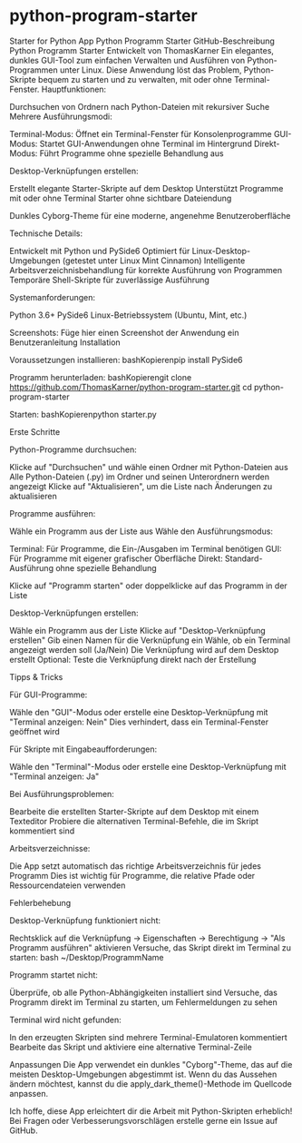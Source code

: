 # python-program-starter
Starter for Python App
Python Programm Starter
GitHub-Beschreibung
Python Programm Starter
Entwickelt von ThomasKarner
Ein elegantes, dunkles GUI-Tool zum einfachen Verwalten und Ausführen von Python-Programmen unter Linux. Diese Anwendung löst das Problem, Python-Skripte bequem zu starten und zu verwalten, mit oder ohne Terminal-Fenster.
Hauptfunktionen:

Durchsuchen von Ordnern nach Python-Dateien mit rekursiver Suche
Mehrere Ausführungsmodi:

Terminal-Modus: Öffnet ein Terminal-Fenster für Konsolenprogramme
GUI-Modus: Startet GUI-Anwendungen ohne Terminal im Hintergrund
Direkt-Modus: Führt Programme ohne spezielle Behandlung aus


Desktop-Verknüpfungen erstellen:

Erstellt elegante Starter-Skripte auf dem Desktop
Unterstützt Programme mit oder ohne Terminal
Starter ohne sichtbare Dateiendung


Dunkles Cyborg-Theme für eine moderne, angenehme Benutzeroberfläche

Technische Details:

Entwickelt mit Python und PySide6
Optimiert für Linux-Desktop-Umgebungen (getestet unter Linux Mint Cinnamon)
Intelligente Arbeitsverzeichnisbehandlung für korrekte Ausführung von Programmen
Temporäre Shell-Skripte für zuverlässige Ausführung

Systemanforderungen:

Python 3.6+
PySide6
Linux-Betriebssystem (Ubuntu, Mint, etc.)

Screenshots:
Füge hier einen Screenshot der Anwendung ein
Benutzeranleitung
Installation

Voraussetzungen installieren:
bashKopierenpip install PySide6

Programm herunterladen:
bashKopierengit clone https://github.com/ThomasKarner/python-program-starter.git
cd python-program-starter

Starten:
bashKopierenpython starter.py


Erste Schritte

Python-Programme durchsuchen:

Klicke auf "Durchsuchen" und wähle einen Ordner mit Python-Dateien aus
Alle Python-Dateien (.py) im Ordner und seinen Unterordnern werden angezeigt
Klicke auf "Aktualisieren", um die Liste nach Änderungen zu aktualisieren


Programme ausführen:

Wähle ein Programm aus der Liste aus
Wähle den Ausführungsmodus:

Terminal: Für Programme, die Ein-/Ausgaben im Terminal benötigen
GUI: Für Programme mit eigener grafischer Oberfläche
Direkt: Standard-Ausführung ohne spezielle Behandlung


Klicke auf "Programm starten" oder doppelklicke auf das Programm in der Liste


Desktop-Verknüpfungen erstellen:

Wähle ein Programm aus der Liste
Klicke auf "Desktop-Verknüpfung erstellen"
Gib einen Namen für die Verknüpfung ein
Wähle, ob ein Terminal angezeigt werden soll (Ja/Nein)
Die Verknüpfung wird auf dem Desktop erstellt
Optional: Teste die Verknüpfung direkt nach der Erstellung



Tipps & Tricks

Für GUI-Programme:

Wähle den "GUI"-Modus oder erstelle eine Desktop-Verknüpfung mit "Terminal anzeigen: Nein"
Dies verhindert, dass ein Terminal-Fenster geöffnet wird


Für Skripte mit Eingabeaufforderungen:

Wähle den "Terminal"-Modus oder erstelle eine Desktop-Verknüpfung mit "Terminal anzeigen: Ja"


Bei Ausführungsproblemen:

Bearbeite die erstellten Starter-Skripte auf dem Desktop mit einem Texteditor
Probiere die alternativen Terminal-Befehle, die im Skript kommentiert sind


Arbeitsverzeichnisse:

Die App setzt automatisch das richtige Arbeitsverzeichnis für jedes Programm
Dies ist wichtig für Programme, die relative Pfade oder Ressourcendateien verwenden



Fehlerbehebung

Desktop-Verknüpfung funktioniert nicht:

Rechtsklick auf die Verknüpfung → Eigenschaften → Berechtigung → "Als Programm ausführen" aktivieren
Versuche, das Skript direkt im Terminal zu starten: bash ~/Desktop/ProgrammName


Programm startet nicht:

Überprüfe, ob alle Python-Abhängigkeiten installiert sind
Versuche, das Programm direkt im Terminal zu starten, um Fehlermeldungen zu sehen


Terminal wird nicht gefunden:

In den erzeugten Skripten sind mehrere Terminal-Emulatoren kommentiert
Bearbeite das Skript und aktiviere eine alternative Terminal-Zeile



Anpassungen
Die App verwendet ein dunkles "Cyborg"-Theme, das auf die meisten Desktop-Umgebungen abgestimmt ist. Wenn du das Aussehen ändern möchtest, kannst du die apply_dark_theme()-Methode im Quellcode anpassen.

Ich hoffe, diese App erleichtert dir die Arbeit mit Python-Skripten erheblich! Bei Fragen oder Verbesserungsvorschlägen erstelle gerne ein Issue auf GitHub.
